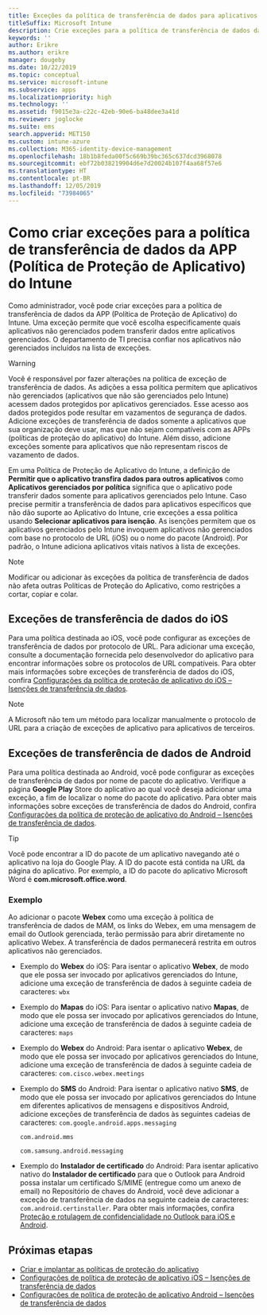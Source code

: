 ```yaml
---
title: Exceções da política de transferência de dados para aplicativos
titleSuffix: Microsoft Intune
description: Crie exceções para a política de transferência de dados da APP (Política de Proteção de Aplicativo) do Intune.
keywords: ''
author: Erikre
ms.author: erikre
manager: dougeby
ms.date: 10/22/2019
ms.topic: conceptual
ms.service: microsoft-intune
ms.subservice: apps
ms.localizationpriority: high
ms.technology: ''
ms.assetid: f9015e3a-c22c-42eb-90e6-ba48dee3a41d
ms.reviewer: joglocke
ms.suite: ems
search.appverid: MET150
ms.custom: intune-azure
ms.collection: M365-identity-device-management
ms.openlocfilehash: 18b1b8feda00f5c669b39bc365c637dcd3968078
ms.sourcegitcommit: ebf72b038219904d6e7d20024b107f4aa68f57e6
ms.translationtype: HT
ms.contentlocale: pt-BR
ms.lasthandoff: 12/05/2019
ms.locfileid: "73984065"
---
```

# <a name="how-to-create-exceptions-to-the-intune-app-protection-policy-app-data-transfer-policy"></a>Como criar exceções para a política de transferência de dados da APP (Política de Proteção de Aplicativo) do Intune

Como administrador, você pode criar exceções para a política de transferência de dados da APP (Política de Proteção de Aplicativo) do Intune. Uma exceção permite que você escolha especificamente quais aplicativos não gerenciados podem transferir dados entre aplicativos gerenciados. O departamento de TI precisa confiar nos aplicativos não gerenciados incluídos na lista de exceções. 

>[!WARNING] 
> Você é responsável por fazer alterações na política de exceção de transferência de dados. As adições a essa política permitem que aplicativos não gerenciados (aplicativos que não são gerenciados pelo Intune) acessem dados protegidos por aplicativos gerenciados. Esse acesso aos dados protegidos pode resultar em vazamentos de segurança de dados. Adicione exceções de transferência de dados somente a aplicativos que sua organização deve usar, mas que não sejam compatíveis com as APPs (políticas de proteção do aplicativo) do Intune. Além disso, adicione exceções somente para aplicativos que não representam riscos de vazamento de dados.

Em uma Política de Proteção de Aplicativo do Intune, a definição de **Permitir que o aplicativo transfira dados para outros aplicativos** como **Aplicativos gerenciados por política** significa que o aplicativo pode transferir dados somente para aplicativos gerenciados pelo Intune. Caso precise permitir a transferência de dados para aplicativos específicos que não dão suporte ao Aplicativo do Intune, crie exceções a essa política usando **Selecionar aplicativos para isenção**. As isenções permitem que os aplicativos gerenciados pelo Intune invoquem aplicativos não gerenciados com base no protocolo de URL (iOS) ou o nome do pacote (Android). Por padrão, o Intune adiciona aplicativos vitais nativos à lista de exceções. 

> [!NOTE]
> Modificar ou adicionar às exceções da política de transferência de dados não afeta outras Políticas de Proteção do Aplicativo, como restrições a cortar, copiar e colar. 

## <a name="ios-data-transfer-exceptions"></a>Exceções de transferência de dados do iOS
Para uma política destinada ao iOS, você pode configurar as exceções de transferência de dados por protocolo de URL. Para adicionar uma exceção, consulte a documentação fornecida pelo desenvolvedor do aplicativo para encontrar informações sobre os protocolos de URL compatíveis. Para obter mais informações sobre exceções de transferência de dados do iOS, confira [Configurações da política de proteção de aplicativo do iOS – Isenções de transferência de dados](app-protection-policy-settings-ios.md#data-transfer-exemptions).

> [!NOTE]
> A Microsoft não tem um método para localizar manualmente o protocolo de URL para a criação de exceções de aplicativo para aplicativos de terceiros. 

## <a name="android-data-transfer-exceptions"></a>Exceções de transferência de dados de Android
Para uma política destinada ao Android, você pode configurar as exceções de transferência de dados por nome de pacote do aplicativo. Verifique a página **Google Play** Store do aplicativo ao qual você deseja adicionar uma exceção, a fim de localizar o nome do pacote do aplicativo. Para obter mais informações sobre exceções de transferência de dados do Android, confira [Configurações da política de proteção de aplicativo do Android – Isenções de transferência de dados](app-protection-policy-settings-android.md#data-transfer-exemptions).


>[!TIP]
> Você pode encontrar a ID do pacote de um aplicativo navegando até o aplicativo na loja do Google Play. A ID do pacote está contida na URL da página do aplicativo. Por exemplo, a ID do pacote do aplicativo Microsoft Word é **com.microsoft.office.word**.

### <a name="example"></a>Exemplo
Ao adicionar o pacote **Webex** como uma exceção à política de transferência de dados de MAM, os links do Webex, em uma mensagem de email do Outlook gerenciada, terão permissão para abrir diretamente no aplicativo Webex. A transferência de dados permanecerá restrita em outros aplicativos não gerenciados.

- Exemplo do **Webex** do iOS:   Para isentar o aplicativo **Webex**, de modo que ele possa ser invocado por aplicativos gerenciados do Intune, adicione uma exceção de transferência de dados à seguinte cadeia de caracteres: <code>wbx</code>
    
- Exemplo do **Mapas** do iOS:   Para isentar o aplicativo nativo **Mapas**, de modo que ele possa ser invocado por aplicativos gerenciados do Intune, adicione uma exceção de transferência de dados à seguinte cadeia de caracteres: <code>maps</code>

- Exemplo do **Webex** do Android:   Para isentar o aplicativo **Webex**, de modo que ele possa ser invocado por aplicativos gerenciados do Intune, adicione uma exceção de transferência de dados à seguinte cadeia de caracteres: <code>com.cisco.webex.meetings</code>
    
- Exemplo do **SMS** do Android:   Para isentar o aplicativo nativo **SMS**, de modo que ele possa ser invocado por aplicativos gerenciados do Intune em diferentes aplicativos de mensagens e dispositivos Android, adicione exceções de transferência de dados às seguintes cadeias de caracteres: 
    <code>com.google.android.apps.messaging</code>
    
    <code>com.android.mms</code>
    
    <code>com.samsung.android.messaging</code>

- Exemplo do **Instalador de certificado** do Android: Para isentar aplicativo nativo do **Instalador de certificado** para que o Outlook para Android possa instalar um certificado S/MIME (entregue como um anexo de email) no Repositório de chaves do Android, você deve adicionar a exceção de transferência de dados na seguinte cadeia de caracteres: <code>com.android.certinstaller</code>. Para obter mais informações, confira [Proteção e rotulagem de confidencialidade no Outlook para iOS e Android](https://docs.microsoft.com/exchange/clients-and-mobile-in-exchange-online/outlook-for-ios-and-android/sensitive-labeling-and-protection-outlook-for-ios-android).

## <a name="next-steps"></a>Próximas etapas

- [Criar e implantar as políticas de proteção do aplicativo](app-protection-policies.md)
- [Configurações de política de proteção de aplicativo iOS – Isenções de transferência de dados](app-protection-policy-settings-ios.md#data-transfer-exemptions)
- [Configurações de política de proteção de aplicativo Android – Isenções de transferência de dados](app-protection-policy-settings-android.md#data-transfer-exemptions)
